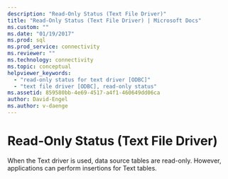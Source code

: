 ```yaml
---
description: "Read-Only Status (Text File Driver)"
title: "Read-Only Status (Text File Driver) | Microsoft Docs"
ms.custom: ""
ms.date: "01/19/2017"
ms.prod: sql
ms.prod_service: connectivity
ms.reviewer: ""
ms.technology: connectivity
ms.topic: conceptual
helpviewer_keywords: 
  - "read-only status for text driver [ODBC]"
  - "text file driver [ODBC], read-only status"
ms.assetid: 859580bb-4e69-4517-a4f1-460649dd06ca
author: David-Engel
ms.author: v-daenge
---
```

# Read-Only Status (Text File Driver)
When the Text driver is used, data source tables are read-only. However, applications can perform insertions for Text tables.
